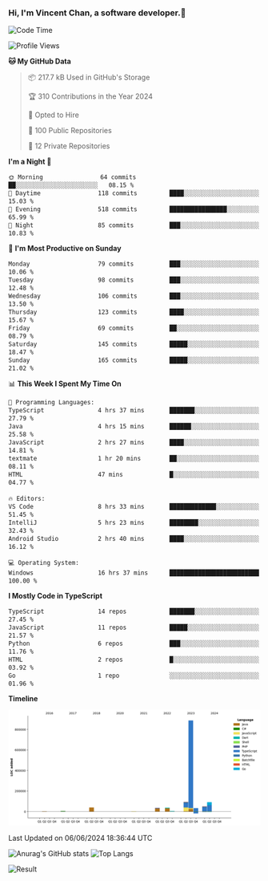### Hi, I'm Vincent Chan, a software developer.👋

<!--
**hkvincent/hkvincent** is a ✨ _special_ ✨ repository because its `README.md` (this file) appears on your GitHub profile.

Here are some ideas to get you started:

- 🔭 I’m currently working on ...
- 🌱 I’m currently learning ...
- 👯 I’m looking to collaborate on ...
- 🤔 I’m looking for help with ...
- 💬 Ask me about ...
- 📫 How to reach me: ...
- 😄 Pronouns: ...
- ⚡ Fun fact: ...
-->
<!--START_SECTION:waka-->
![Code Time](http://img.shields.io/badge/Code%20Time-1%2C212%20hrs%2036%20mins-blue)

![Profile Views](http://img.shields.io/badge/Profile%20Views-0-blue)

**🐱 My GitHub Data** 

> 📦 217.7 kB Used in GitHub's Storage 
 > 
> 🏆 310 Contributions in the Year 2024
 > 
> 💼 Opted to Hire
 > 
> 📜 100 Public Repositories 
 > 
> 🔑 12 Private Repositories 
 > 
**I'm a Night 🦉** 

```text
🌞 Morning                64 commits          ██░░░░░░░░░░░░░░░░░░░░░░░   08.15 % 
🌆 Daytime                118 commits         ████░░░░░░░░░░░░░░░░░░░░░   15.03 % 
🌃 Evening                518 commits         ████████████████░░░░░░░░░   65.99 % 
🌙 Night                  85 commits          ███░░░░░░░░░░░░░░░░░░░░░░   10.83 % 
```
📅 **I'm Most Productive on Sunday** 

```text
Monday                   79 commits          ███░░░░░░░░░░░░░░░░░░░░░░   10.06 % 
Tuesday                  98 commits          ███░░░░░░░░░░░░░░░░░░░░░░   12.48 % 
Wednesday                106 commits         ███░░░░░░░░░░░░░░░░░░░░░░   13.50 % 
Thursday                 123 commits         ████░░░░░░░░░░░░░░░░░░░░░   15.67 % 
Friday                   69 commits          ██░░░░░░░░░░░░░░░░░░░░░░░   08.79 % 
Saturday                 145 commits         █████░░░░░░░░░░░░░░░░░░░░   18.47 % 
Sunday                   165 commits         █████░░░░░░░░░░░░░░░░░░░░   21.02 % 
```


📊 **This Week I Spent My Time On** 

```text
💬 Programming Languages: 
TypeScript               4 hrs 37 mins       ███████░░░░░░░░░░░░░░░░░░   27.79 % 
Java                     4 hrs 15 mins       ██████░░░░░░░░░░░░░░░░░░░   25.58 % 
JavaScript               2 hrs 27 mins       ████░░░░░░░░░░░░░░░░░░░░░   14.81 % 
textmate                 1 hr 20 mins        ██░░░░░░░░░░░░░░░░░░░░░░░   08.11 % 
HTML                     47 mins             █░░░░░░░░░░░░░░░░░░░░░░░░   04.77 % 

🔥 Editors: 
VS Code                  8 hrs 33 mins       █████████████░░░░░░░░░░░░   51.45 % 
IntelliJ                 5 hrs 23 mins       ████████░░░░░░░░░░░░░░░░░   32.43 % 
Android Studio           2 hrs 40 mins       ████░░░░░░░░░░░░░░░░░░░░░   16.12 % 

💻 Operating System: 
Windows                  16 hrs 37 mins      █████████████████████████   100.00 % 
```

**I Mostly Code in TypeScript** 

```text
TypeScript               14 repos            ███████░░░░░░░░░░░░░░░░░░   27.45 % 
JavaScript               11 repos            █████░░░░░░░░░░░░░░░░░░░░   21.57 % 
Python                   6 repos             ███░░░░░░░░░░░░░░░░░░░░░░   11.76 % 
HTML                     2 repos             █░░░░░░░░░░░░░░░░░░░░░░░░   03.92 % 
Go                       1 repo              ░░░░░░░░░░░░░░░░░░░░░░░░░   01.96 % 
```



**Timeline**

![Lines of Code chart](https://raw.githubusercontent.com/hkvincent/hkvincent/main/assets/bar_graph.png)


 Last Updated on 06/06/2024 18:36:44 UTC
<!--END_SECTION:waka-->
![Anurag's GitHub stats](https://github-readme-stats.vercel.app/api?username=hkvincent&rank_icon=github&hide=contribs,prs)
![Top Langs](https://github-readme-stats.vercel.app/api/top-langs/?username=hkvincent&layout=compact)

![Result](https://image-keeper.vincentchan.workers.dev/file/eff033ac20714fe72c62b.png)
